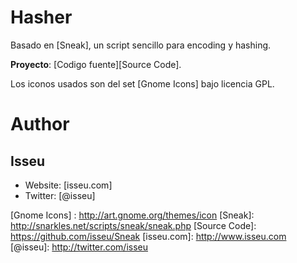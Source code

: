 Hasher
======

Basado en [Sneak], un script sencillo para encoding y hashing. 

**Proyecto**: [Codigo fuente][Source Code].

Los iconos usados son del set [Gnome Icons] bajo licencia GPL. 

# Author

## Isseu 
* Website: [isseu.com]  
* Twitter: [@isseu]  
 
[Gnome Icons] : http://art.gnome.org/themes/icon
[Sneak]: http://snarkles.net/scripts/sneak/sneak.php
[Source Code]: https://github.com/isseu/Sneak
[isseu.com]: http://www.isseu.com
[@isseu]: http://twitter.com/isseu